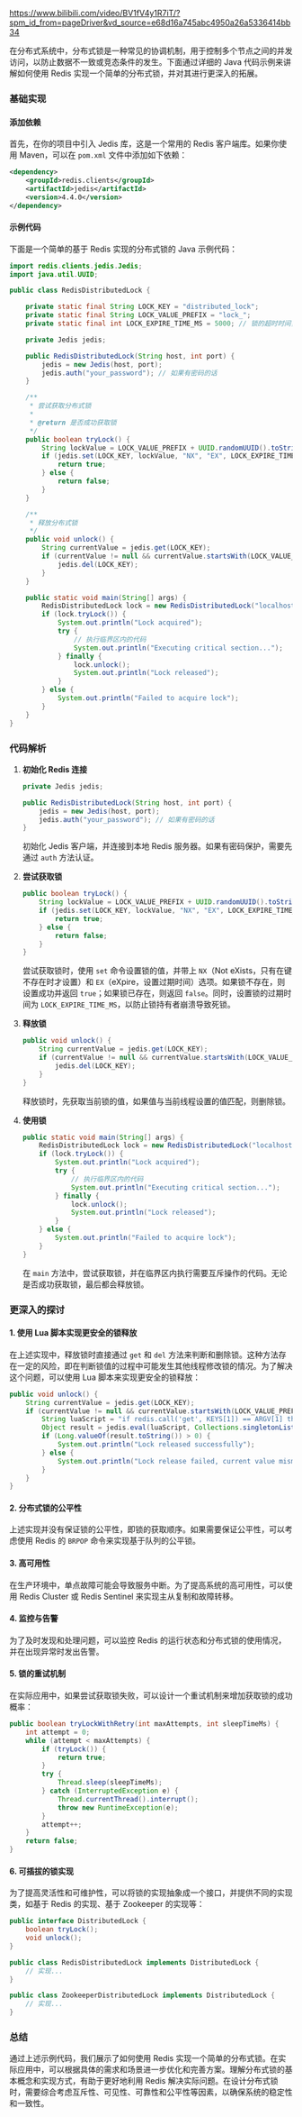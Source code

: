 https://www.bilibili.com/video/BV1fV4y1R7iT/?spm_id_from=pageDriver&vd_source=e68d16a745abc4950a26a5336414bb34

在分布式系统中，分布式锁是一种常见的协调机制，用于控制多个节点之间的并发访问，以防止数据不一致或竞态条件的发生。下面通过详细的 Java 代码示例来讲解如何使用 Redis 实现一个简单的分布式锁，并对其进行更深入的拓展。

### 基础实现

#### 添加依赖

首先，在你的项目中引入 Jedis 库，这是一个常用的 Redis 客户端库。如果你使用 Maven，可以在 `pom.xml` 文件中添加如下依赖：

```xml
<dependency>
    <groupId>redis.clients</groupId>
    <artifactId>jedis</artifactId>
    <version>4.4.0</version>
</dependency>
```

#### 示例代码

下面是一个简单的基于 Redis 实现的分布式锁的 Java 示例代码：

```java
import redis.clients.jedis.Jedis;
import java.util.UUID;

public class RedisDistributedLock {

    private static final String LOCK_KEY = "distributed_lock";
    private static final String LOCK_VALUE_PREFIX = "lock_";
    private static final int LOCK_EXPIRE_TIME_MS = 5000; // 锁的超时时间，单位：毫秒

    private Jedis jedis;

    public RedisDistributedLock(String host, int port) {
        jedis = new Jedis(host, port);
        jedis.auth("your_password"); // 如果有密码的话
    }

    /**
     * 尝试获取分布式锁
     *
     * @return 是否成功获取锁
     */
    public boolean tryLock() {
        String lockValue = LOCK_VALUE_PREFIX + UUID.randomUUID().toString();
        if (jedis.set(LOCK_KEY, lockValue, "NX", "EX", LOCK_EXPIRE_TIME_MS / 1000) == "OK") {
            return true;
        } else {
            return false;
        }
    }

    /**
     * 释放分布式锁
     */
    public void unlock() {
        String currentValue = jedis.get(LOCK_KEY);
        if (currentValue != null && currentValue.startsWith(LOCK_VALUE_PREFIX)) {
            jedis.del(LOCK_KEY);
        }
    }

    public static void main(String[] args) {
        RedisDistributedLock lock = new RedisDistributedLock("localhost", 6379);
        if (lock.tryLock()) {
            System.out.println("Lock acquired");
            try {
                // 执行临界区内的代码
                System.out.println("Executing critical section...");
            } finally {
                lock.unlock();
                System.out.println("Lock released");
            }
        } else {
            System.out.println("Failed to acquire lock");
        }
    }
}
```

### 代码解析

1. **初始化 Redis 连接**

   ```java
   private Jedis jedis;

   public RedisDistributedLock(String host, int port) {
       jedis = new Jedis(host, port);
       jedis.auth("your_password"); // 如果有密码的话
   }
   ```

   初始化 Jedis 客户端，并连接到本地 Redis 服务器。如果有密码保护，需要先通过 `auth` 方法认证。

2. **尝试获取锁**

   ```java
   public boolean tryLock() {
       String lockValue = LOCK_VALUE_PREFIX + UUID.randomUUID().toString();
       if (jedis.set(LOCK_KEY, lockValue, "NX", "EX", LOCK_EXPIRE_TIME_MS / 1000) == "OK") {
           return true;
       } else {
           return false;
       }
   }
   ```

   尝试获取锁时，使用 `set` 命令设置锁的值，并带上 `NX`（Not eXists，只有在键不存在时才设置）和 `EX`（eXpire，设置过期时间）选项。如果锁不存在，则设置成功并返回 `true`；如果锁已存在，则返回 `false`。同时，设置锁的过期时间为 `LOCK_EXPIRE_TIME_MS`，以防止锁持有者崩溃导致死锁。

3. **释放锁**

   ```java
   public void unlock() {
       String currentValue = jedis.get(LOCK_KEY);
       if (currentValue != null && currentValue.startsWith(LOCK_VALUE_PREFIX)) {
           jedis.del(LOCK_KEY);
       }
   }
   ```

   释放锁时，先获取当前锁的值，如果值与当前线程设置的值匹配，则删除锁。

4. **使用锁**

   ```java
   public static void main(String[] args) {
       RedisDistributedLock lock = new RedisDistributedLock("localhost", 6379);
       if (lock.tryLock()) {
           System.out.println("Lock acquired");
           try {
               // 执行临界区内的代码
               System.out.println("Executing critical section...");
           } finally {
               lock.unlock();
               System.out.println("Lock released");
           }
       } else {
           System.out.println("Failed to acquire lock");
       }
   }
   ```

   在 `main` 方法中，尝试获取锁，并在临界区内执行需要互斥操作的代码。无论是否成功获取锁，最后都会释放锁。

### 更深入的探讨

#### 1. 使用 Lua 脚本实现更安全的锁释放

在上述实现中，释放锁时直接通过 `get` 和 `del` 方法来判断和删除锁。这种方法存在一定的风险，即在判断锁值的过程中可能发生其他线程修改锁的情况。为了解决这个问题，可以使用 Lua 脚本来实现更安全的锁释放：

```java
public void unlock() {
    String currentValue = jedis.get(LOCK_KEY);
    if (currentValue != null && currentValue.startsWith(LOCK_VALUE_PREFIX)) {
        String luaScript = "if redis.call('get', KEYS[1]) == ARGV[1] then return redis.call('del', KEYS[1]) else return 0 end";
        Object result = jedis.eval(luaScript, Collections.singletonList(LOCK_KEY), Collections.singletonList(currentValue));
        if (Long.valueOf(result.toString()) > 0) {
            System.out.println("Lock released successfully");
        } else {
            System.out.println("Lock release failed, current value mismatch");
        }
    }
}
```

#### 2. 分布式锁的公平性

上述实现并没有保证锁的公平性，即锁的获取顺序。如果需要保证公平性，可以考虑使用 Redis 的 `BRPOP` 命令来实现基于队列的公平锁。

#### 3. 高可用性

在生产环境中，单点故障可能会导致服务中断。为了提高系统的高可用性，可以使用 Redis Cluster 或 Redis Sentinel 来实现主从复制和故障转移。

#### 4. 监控与告警

为了及时发现和处理问题，可以监控 Redis 的运行状态和分布式锁的使用情况，并在出现异常时发出告警。

#### 5. 锁的重试机制

在实际应用中，如果尝试获取锁失败，可以设计一个重试机制来增加获取锁的成功概率：

```java
public boolean tryLockWithRetry(int maxAttempts, int sleepTimeMs) {
    int attempt = 0;
    while (attempt < maxAttempts) {
        if (tryLock()) {
            return true;
        }
        try {
            Thread.sleep(sleepTimeMs);
        } catch (InterruptedException e) {
            Thread.currentThread().interrupt();
            throw new RuntimeException(e);
        }
        attempt++;
    }
    return false;
}
```

#### 6. 可插拔的锁实现

为了提高灵活性和可维护性，可以将锁的实现抽象成一个接口，并提供不同的实现类，如基于 Redis 的实现、基于 Zookeeper 的实现等：

```java
public interface DistributedLock {
    boolean tryLock();
    void unlock();
}

public class RedisDistributedLock implements DistributedLock {
    // 实现...
}

public class ZookeeperDistributedLock implements DistributedLock {
    // 实现...
}
```

### 总结

通过上述示例代码，我们展示了如何使用 Redis 实现一个简单的分布式锁。在实际应用中，可以根据具体的需求和场景进一步优化和完善方案。理解分布式锁的基本概念和实现方式，有助于更好地利用 Redis 解决实际问题。在设计分布式锁时，需要综合考虑互斥性、可见性、可靠性和公平性等因素，以确保系统的稳定性和一致性。
